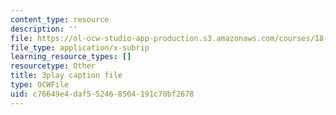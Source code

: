 ```yaml
---
content_type: resource
description: ''
file: https://ol-ocw-studio-app-production.s3.amazonaws.com/courses/18-02-multivariable-calculus-fall-2007/c76649e4daf552468504191c70bf2678_WfEQabCGAqI.vtt
file_type: application/x-subrip
learning_resource_types: []
resourcetype: Other
title: 3play caption file
type: OCWFile
uid: c76649e4-daf5-5246-8504-191c70bf2678
---
```

